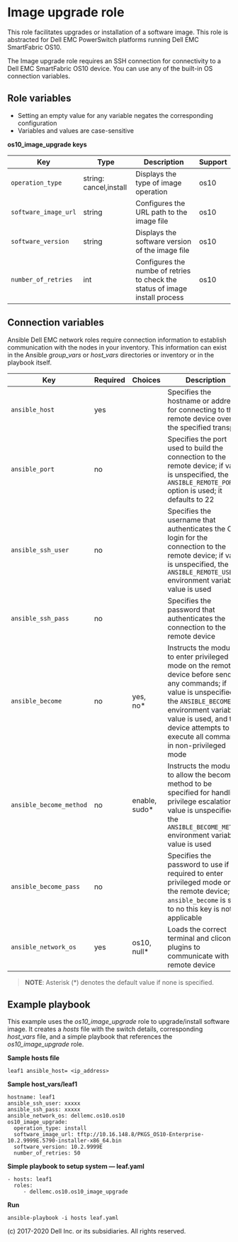 Image upgrade role
===================================

This role facilitates upgrades or installation of a software image. This role is abstracted for Dell EMC PowerSwitch platforms running Dell EMC SmartFabric OS10.

The Image upgrade role requires an SSH connection for connectivity to a Dell EMC SmartFabric OS10 device. You can use any of the built-in OS connection variables.

Role variables
--------------

- Setting an empty value for any variable negates the corresponding configuration
- Variables and values are case-sensitive

**os10_image_upgrade keys**

| Key        | Type                      | Description                                             | Support               |
|------------|---------------------------|---------------------------------------------------------|-----------------------|
| ``operation_type``   | string: cancel,install | Displays the type of image operation | os10 |
| ``software_image_url`` | string          | Configures the URL path to the image file | os10 |
| ``software_version`` | string         | Displays the software version of the image file | os10 |
| ``number_of_retries`` | int         | Configures the numbe of retries to check the status of image install process | os10 |

Connection variables
--------------------

Ansible Dell EMC network roles require connection information to establish communication with the nodes in your inventory. This information can exist in the Ansible *group_vars* or *host_vars* directories or inventory or in the playbook itself.

| Key         | Required | Choices    | Description                                         |
|-------------|----------|------------|-----------------------------------------------------|
| ``ansible_host`` | yes      |            | Specifies the hostname or address for connecting to the remote device over the specified transport |
| ``ansible_port`` | no       |            | Specifies the port used to build the connection to the remote device; if value is unspecified, the `ANSIBLE_REMOTE_PORT` option is used; it defaults to 22 |
| ``ansible_ssh_user`` | no       |            | Specifies the username that authenticates the CLI login for the connection to the remote device; if value is unspecified, the `ANSIBLE_REMOTE_USER` environment variable value is used  |
| ``ansible_ssh_pass`` | no       |            | Specifies the password that authenticates the connection to the remote device |
| ``ansible_become`` | no       | yes, no\*   | Instructs the module to enter privileged mode on the remote device before sending any commands; if value is unspecified, the `ANSIBLE_BECOME` environment variable value is used, and the device attempts to execute all commands in non-privileged mode |
| ``ansible_become_method`` | no       | enable, sudo\*   | Instructs the module to allow the become method to be specified for handling privilege escalation; if value is unspecified, the `ANSIBLE_BECOME_METHOD` environment variable value is used |
| ``ansible_become_pass`` | no       |            | Specifies the password to use if required to enter privileged mode on the remote device; if ``ansible_become`` is set to no this key is not applicable |
| ``ansible_network_os`` | yes      | os10, null\*  | Loads the correct terminal and cliconf plugins to communicate with the remote device |

> **NOTE**: Asterisk (\*) denotes the default value if none is specified.


Example playbook
----------------

This example uses the *os10_image_upgrade* role to upgrade/install software image. It creates a *hosts* file with the switch details, corresponding *host_vars* file, and a simple playbook that references the *os10_image_upgrade* role.

**Sample hosts file**

    leaf1 ansible_host= <ip_address> 

**Sample host_vars/leaf1**

    hostname: leaf1
    ansible_ssh_user: xxxxx
    ansible_ssh_pass: xxxxx
    ansible_network_os: dellemc.os10.os10
    os10_image_upgrade:
      operation_type: install
      software_image_url: tftp://10.16.148.8/PKGS_OS10-Enterprise-10.2.9999E.5790-installer-x86_64.bin
      software_version: 10.2.9999E
      number_of_retries: 50

**Simple playbook to setup system — leaf.yaml**

    - hosts: leaf1
      roles:
         - dellemc.os10.os10_image_upgrade
                
**Run**

    ansible-playbook -i hosts leaf.yaml

(c) 2017-2020 Dell Inc. or its subsidiaries. All rights reserved.
